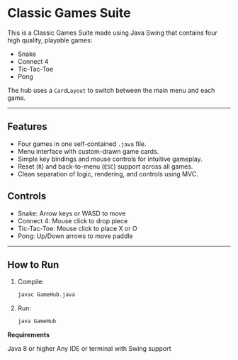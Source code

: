# Classic Games Suite
This is a Classic Games Suite made using Java Swing that contains four high quality, playable games:

- Snake  
- Connect 4  
- Tic-Tac-Toe  
- Pong  

The hub uses a `CardLayout` to switch between the main menu and each game.

---

## Features
- Four games in one self-contained `.java` file.
- Menu interface with custom-drawn game cards.
- Simple key bindings and mouse controls for intuitive gameplay.
- Reset (`R`) and back-to-menu (`ESC`) support across all games.
- Clean separation of logic, rendering, and controls using MVC.


## Controls

- Snake: Arrow keys or WASD to move
- Connect 4: Mouse click to drop piece
- Tic-Tac-Toe: Mouse click to place X or O
- Pong: Up/Down arrows to move paddle

---

## How to Run
1. Compile:
   ```bash
   javac GameHub.java

2. Run:
   ```bash
   java GameHub

**Requirements**

Java 8 or higher
Any IDE or terminal with Swing support
